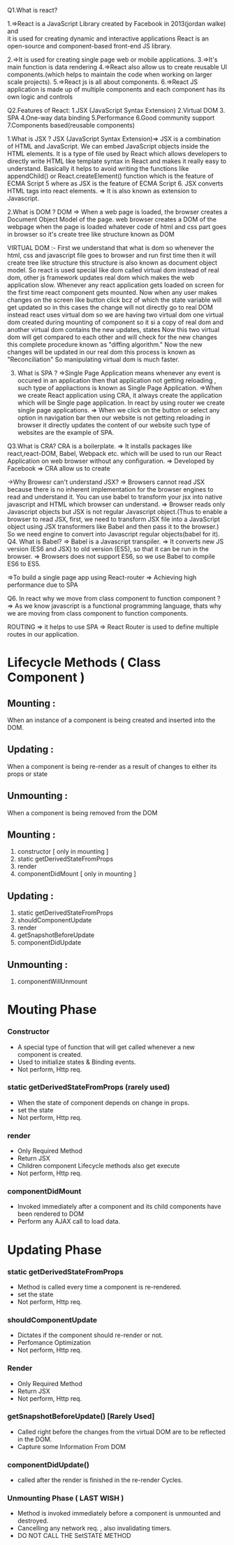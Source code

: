 Q1.What is react? 

1.=>React is a JavaScript Library created by Facebook in 2013(jordan walke) and           
it is used for creating dynamic and interactive applications
React is an open-source and component-based front-end JS library.   

2.=>It is used for creating single page web or mobile applications.
3.=>It's main function is data rendering
4.=>React also allow us to create reusable UI components.(which helps to maintain the code when working on larger scale projects).
5.=>React js is all about components.
6.=>React JS application is made up of multiple components and each component has its own logic and controls

Q2.Features of React:
1.JSX (JavaScript Syntax Extension)
2.Virtual DOM 
3. SPA
4.One-way data binding
5.Performance
6.Good community support
7.Components based(reusable components)



1.What is JSX ?
JSX (JavaScript Syntax Extension)=>  JSX is a combination of HTML and JavaScript. We can embed JavaScript objects inside the HTML elements.
It is a type of file used by React which allows developers to directly write HTML like template syntax in React and makes it really easy to understand. Basically it helps
to avoid writing the  functions like appendChild() or React.createElement() function which is the feature of ECMA Script 5 where as JSX is the feature of ECMA Script 6.
JSX converts HTML tags into react elements. 
=> It is also known as extension to Javascript.

2.What is DOM ?
DOM => When a web page is loaded, the browser creates a Document Object Model of the page.
web browser creates a DOM of the webpage when the page is loaded
whatever code of html and css part goes in browser so it's create tree like structure known as DOM 

VIRTUAL DOM :-
First we understand that what is dom so whenever the html, css and javascript file goes to browser and run first time then it will create tree like structure this structure is also known as document object model.
So react is used special like dom called virtual dom instead of real dom, other js framework updates real dom which makes the web application slow.
Whenever any react application gets loaded on screen for the first time react component gets mounted.
Now when any user makes changes on the screen like button click bcz of which the state variable will get updated so in this cases the change will not directly go to real DOM instead react uses virtual dom so we are having two virtual dom one virtual dom created during mounting of component so it si a copy of real dom and another virtual dom contains the new updates, states Now this two virtual dom will get compared to each other and will check for the new changes this complete procedure known as "diffing algorithm."
Now the new changes will be updated in our real dom this process is known as "Reconciliation" So manipulating virtual dom is much faster.


3. What is SPA ?
=>Single Page Application means whenever any event is occured in an application then that application not getting reloading ,
 such type of appliactions is known as Single Page Application.
=>When we create React application using CRA, it always create the application which will be Single page application.
 In react by using router we create single page applications.
=> When we click on the button or select any option in navigation bar then our website is not getting reloading in browser
 it directly updates the content of our website such type of websites are the example of SPA.

Q3.What is CRA?
CRA is a boilerplate.
=> It installs packages like react,react-DOM, Babel, Webpack etc. which will be used 
to run our React Application on web browser without any configuration.
=> Developed by Facebook
=> CRA allow us to create

->Why Browesr can't understand JSX?
=> Browsers cannot read JSX because there is no inherent implementation for the browser engines to read and understand it. You can use babel to transform your jsx into native javascript and HTML which browser can understand.
=> Browser reads only Javascript objects but JSX is not regular Javascript object.(Thus to enable a browser to read JSX, first, we need to transform JSX file into a JavaScript object using JSX transformers like Babel and then pass it to the browser.) So we need engine to convert into Javascript regular objects(babel for it).
Q4. What is Babel?
=> Babel is a Javascript transpiler.
=> It converts new JS version (ES6 and JSX) to old version (ES5), so that it can be run in the browser. 
=> Browsers does not support ES6, so we use Babel to compile ES6 to ES5.



<!-- Q5. Difference between Library and Framework? -->



=>To build a single page app using React-router
=> Achieving high performance due to SPA



Q6. In react why we move from class component to function component ?
=> As we know javascript is a functional programming language, 
thats why we are moving from class component to function components.

ROUTING => it helps to use SPA
=>  React Router is used to define multiple routes in our application.



# Lifecycle Methods ( Class Component )

## Mounting :
When an instance of a component is being created and inserted into the DOM.

## Updating :
When a component is being re-render as a result of changes to either its props or state 

## Unmounting : 
When a component is being removed from the DOM



## Mounting :
1. constructor                      [ only in mounting ]
2. static getDerivedStateFromProps
3. render   
4. componentDidMount                [ only in mounting ]

## Updating :
1. static getDerivedStateFromProps
2. shouldComponentUpdate
3. render
4. getSnapshotBeforeUpdate
5. componentDidUpdate

## Unmounting : 
1. componentWillUnmount




# Mouting Phase
### Constructor
- A special type of function that will get called whenever a new component is created.
- Used to initialize states & Binding events.
- Not perform, Http req.

### static getDerivedStateFromProps (rarely used)
- When the state of component depends on change in props.
- set the state
- Not perform, Http req.


### render
- Only Required Method
- Return JSX
- Children component Lifecycle methods also get execute
- Not perform, Http req.


### componentDidMount
- Invoked immediately after a component and its child components have been rendered to DOM
- Perform any AJAX call to load data.



# Updating Phase
### static getDerivedStateFromProps
- Method is called every time a component is re-rendered.
- set the state
- Not perform, Http req.

### shouldComponentUpdate
- Dictates if the component should re-render or not.
- Perfomance Optimization
- Not perform, Http req.

### Render
- Only Required Method
- Return JSX
- Not perform, Http req.

### getSnapshotBeforeUpdate()    [Rarely Used]
- Called right before the changes from the virtual DOM are to be reflected in the DOM.
- Capture some Information From DOM

### componentDidUpdate()
- called after the render is finished in the re-render Cycles.
<!-- - Cause side effects -->


### Unmounting Phase ( LAST WISH )
- Method is invoked immediately before a component is unmounted and destroyed.
- Cancelling any network req. , also invalidating timers.
- DO NOT CALL THE SetSTATE METHOD